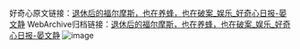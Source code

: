 好奇心原文链接：[退休后的福尔摩斯，也在养蜂，也在破案_娱乐_好奇心日报-晏文静](https://www.qdaily.com/articles/9307.html)
WebArchive归档链接：[退休后的福尔摩斯，也在养蜂，也在破案_娱乐_好奇心日报-晏文静](http://web.archive.org/web/20190623154035/https://www.qdaily.com/articles/9307.html)
![image](http://ww3.sinaimg.cn/large/007d5XDpgy1g3vezliiy8j30u01o8avb)